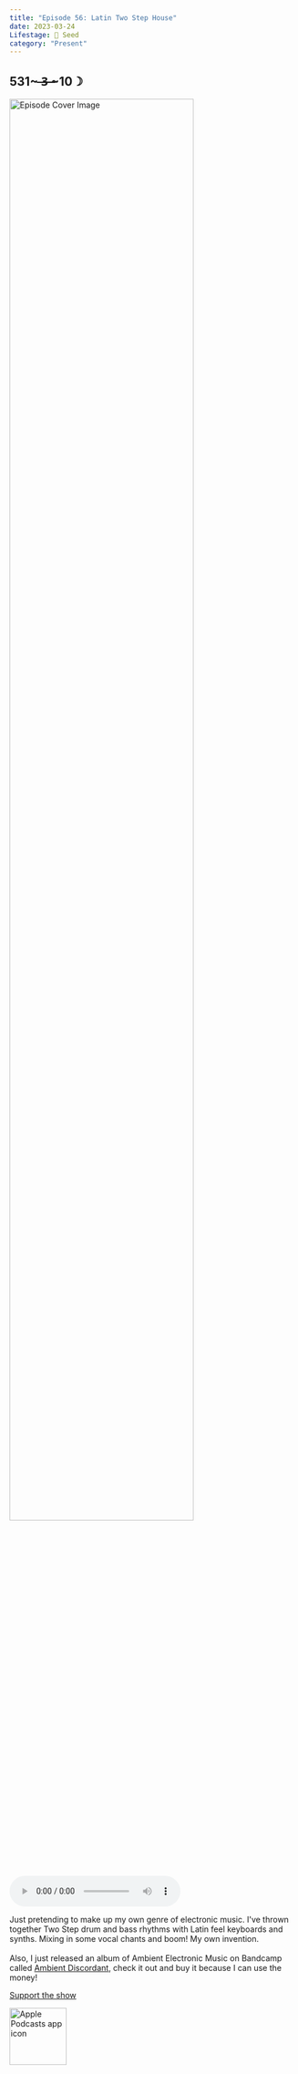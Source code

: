 ```yaml
---
title: "Episode 56: Latin Two Step House"
date: 2023-03-24
Lifestage: 🌱 Seed
category: "Present"
---
```

## 531~ ̶3̶ ̶~10☽
<img src="https://artwork.captivate.fm/632a985b-fa72-4459-a39e-8bceb5d2c9cb/60854458c4d1acdf4e1c2f79c4137142.jpg" alt="Episode Cover Image" width=80%/>
<audio controls>
  <source src="https://podcasts.captivate.fm/media/530ae1cf-df8e-4794-8eb1-12e2aeaf09ae/12510012-episode-56-latin-two-step-house.mp3" type="audio/mpeg">
  Your browser does not support the audio element.
</audio>

<p>Just pretending to make up my own genre of electronic music. I&apos;ve thrown together Two Step drum and bass rhythms with Latin feel keyboards and synths. Mixing in some vocal chants and boom! My own invention. <br/><br/>Also, I just released an album of Ambient Electronic Music on Bandcamp called <a href='https://n8k99.bandcamp.com/album/ambiant-discordant'>Ambient Discordant</a>, check it out and buy it because I can use the money!</p><a rel="payment" href="https://www.paypal.com/donate/?hosted_button_id=WX3GRUK5BHJLS">Support the show</a>

<a href="https://podcasts.apple.com/us/podcast/living-room-music/id1608791560?tscg=30200&itsct=podcast_box_appicon&ls=1&mttnsubad=1608791560" style="display: inline-block;"><img src="https://toolbox.marketingtools.apple.com/api/v2/badges/app-icon-podcasts/standard/en-us" alt="Apple Podcasts app icon" style="width: 100px; height: 100px; vertical-align: middle; object-fit: contain;" /></a>
    